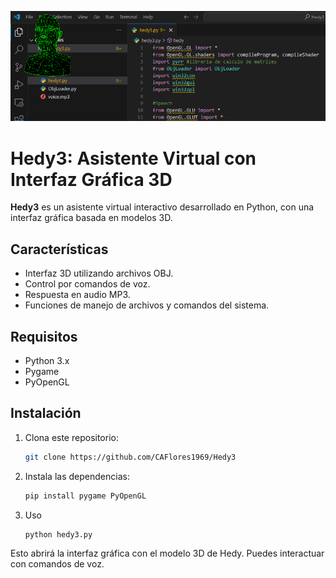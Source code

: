 ![Interfaz de Hedy3](hedy3.gif)
# Hedy3: Asistente Virtual con Interfaz Gráfica 3D

**Hedy3** es un asistente virtual interactivo desarrollado en Python, con una interfaz gráfica basada en modelos 3D.

## Características

- Interfaz 3D utilizando archivos OBJ.
- Control por comandos de voz.
- Respuesta en audio MP3.
- Funciones de manejo de archivos y comandos del sistema.

## Requisitos

- Python 3.x
- Pygame
- PyOpenGL

## Instalación

1. Clona este repositorio:
   ```bash
   git clone https://github.com/CAFlores1969/Hedy3

2. Instala las dependencias:
   ```bash
   pip install pygame PyOpenGL

4. Uso
   ```bash
   python hedy3.py

Esto abrirá la interfaz gráfica con el modelo 3D de Hedy. Puedes interactuar con comandos de voz.


